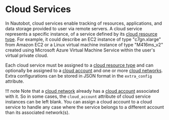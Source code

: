 # Cloud Services

In Nautobot, cloud services enable tracking of resources, applications, and data storage provided to user via remote servers. A cloud service represents a specific instance, of a service defined by its [cloud resource type](./cloudresourcetype.md). For example, it could describe an EC2 instance of type "c7gn.xlarge" from Amazon EC2 or a Linux virtual machine instance of type "M416ms_v2" created using Microsoft Azure Virtual Machine Service within the user's virtual private cloud.

Each cloud service must be assigned to a [cloud resource type](./cloudresourcetype.md) and can optionally be assigned to a [cloud account](./cloudaccount.md) and one or more [cloud networks](./cloudnetwork.md). Extra configurations can be stored in JSON format in the `extra_config` attribute.

!!! note
    Note that a [cloud network](./cloudnetwork.md) already has a [cloud account](./cloudaccount.md) associated with it. So in some cases, the `cloud_account` attribute of cloud service instances can be left blank. You can assign a cloud account to a cloud service to handle any case where the service belongs to a different account than its associated network(s).
